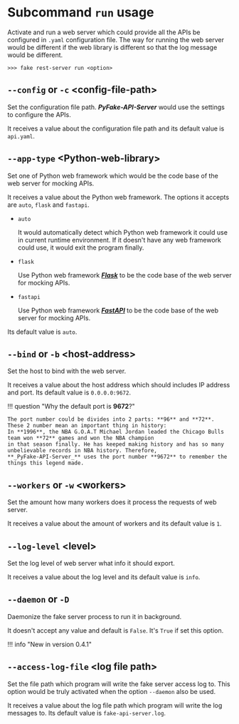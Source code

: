 # Subcommand ``run`` usage

Activate and run a web server which could provide all the APIs be configured in ``.yaml`` configuration file. The way for
running the web server would be different if the web library is different so that the log message would be different.

```console
>>> fake rest-server run <option>
```


## ``--config`` or ``-c`` <config-file-path\>

Set the configuration file path. **_PyFake-API-Server_** would use the settings to configure the APIs.

It receives a value about the configuration file path and its default value is ``api.yaml``.


## ``--app-type`` <Python-web-library\>

Set one of Python web framework which would be the code base of the web server for mocking APIs.

It receives a value about the Python web framework. The options it accepts are ``auto``, ``flask`` and ``fastapi``.

* ``auto``
    
    It would automatically detect which Python web framework it could use in current runtime environment. If it doesn't have
    any web framework could use, it would exit the program finally.

* ``flask``
    
    Use Python web framework [**_Flask_**] to be the code base of the web server for mocking APIs.

[**_Flask_**]: https://flask.palletsprojects.com/en/2.3.x/

* ``fastapi``
    
    Use Python web framework [**_FastAPI_**] to be the code base of the web server for mocking APIs.

[**_FastAPI_**]: https://fastapi.tiangolo.com

Its default value is ``auto``.


## ``--bind`` or ``-b`` <host-address\>

Set the host to bind with the web server.

It receives a value about the host address which should includes IP address and port. Its default value is ``0.0.0.0:9672``.

!!! question "Why the default port is **9672**?"

    The port number could be divides into 2 parts: **96** and **72**. These 2 number mean an important thing in history:
    In **1996**, the NBA G.O.A.T Michael Jordan leaded the Chicago Bulls team won **72** games and won the NBA champion
    in that season finally. He has keeped making history and has so many unbelievable records in NBA history. Therefore,
    **_PyFake-API-Server_** uses the port number **9672** to remember the things this legend made.


## ``--workers`` or ``-w`` <workers\>

Set the amount how many workers does it process the requests of web server.

It receives a value about the amount of workers and its default value is ``1``.


## ``--log-level`` <level\>

Set the log level of web server what info it should export.

It receives a value about the log level and its default value is ``info``.


## ``--daemon`` or ``-D``

Daemonize the fake server process to run it in background.

It doesn't accept any value and default is ``False``. It's ``True`` if set this option.

!!! info "New in version 0.4.1"


## ``--access-log-file`` <log file path\>

Set the file path which program will write the fake server access log to. This option would be truly activated when the
option ``--daemon`` also be used.

It receives a value about the log file path which program will write the log messages to. Its default value is ``fake-api-server.log``.
